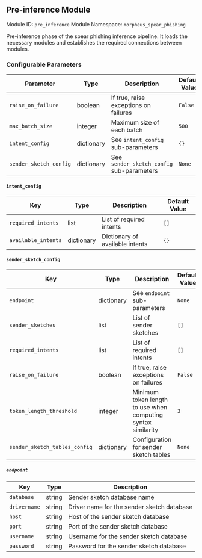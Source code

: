 <!--
SPDX-FileCopyrightText: Copyright (c) 2022-2024, NVIDIA CORPORATION & AFFILIATES. All rights reserved.
SPDX-License-Identifier: Apache-2.0

Licensed under the Apache License, Version 2.0 (the "License");
you may not use this file except in compliance with the License.
You may obtain a copy of the License at

http://www.apache.org/licenses/LICENSE-2.0

Unless required by applicable law or agreed to in writing, software
distributed under the License is distributed on an "AS IS" BASIS,
WITHOUT WARRANTIES OR CONDITIONS OF ANY KIND, either express or implied.
See the License for the specific language governing permissions and
limitations under the License.
-->

## Pre-inference Module

Module ID: `pre_inference`
Module Namespace: `morpheus_spear_phishing`

Pre-inference phase of the spear phishing inference pipeline. It loads the necessary modules and establishes the
required connections between modules.

### Configurable Parameters

| Parameter              | Type | Description                              | Default Value |
|------------------------|------|------------------------------------------|---------------|
| `raise_on_failure`     | boolean | If true, raise exceptions on failures    | `False`       |
| `max_batch_size`       | integer  | Maximum size of each batch               | `500`         |
| `intent_config`        | dictionary | See `intent_config` sub-parameters        | `{}`          |
| `sender_sketch_config` | dictionary | See `sender_sketch_config` sub-parameters | `None`        |

#### `intent_config`

| Key                 | Type | Description                     | Default Value |
|---------------------|------|---------------------------------|---------------|
| `required_intents`  | list | List of required intents        | `[]`          |
| `available_intents` | dictionary | Dictionary of available intents | `{}`          |

#### `sender_sketch_config`

| Key                           | Type | Description                                                  | Default Value |
|-------------------------------|------|--------------------------------------------------------------|---------------|
| `endpoint`                    | dictionary | See `endpoint` sub-parameters                                 | `None`        |
| `sender_sketches`             | list | List of sender sketches                                      | `[]`          |
| `required_intents`            | list | List of required intents                                     | `[]`          |
| `raise_on_failure`            | boolean | If true, raise exceptions on failures                        | `False`       |
| `token_length_threshold`      | integer  | Minimum token length to use when computing syntax similarity | `3`           |
| `sender_sketch_tables_config` | dictionary | Configuration for sender sketch tables                       | `None`        |

##### `endpoint`

| Key          | Type | Description                                |
|--------------|------|--------------------------------------------|
| `database`   | string  | Sender sketch database name                |
| `drivername` | string  | Driver name for the sender sketch database |
| `host`       | string  | Host of the sender sketch database         |
| `port`       | string  | Port of the sender sketch database         |
| `username`   | string  | Username for the sender sketch database    |
| `password`   | string  | Password for the sender sketch database    |
